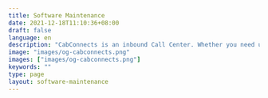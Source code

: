 ```yaml
---
title: Software Maintenance 
date: 2021-12-18T11:10:36+08:00
draft: false
language: en
description: "CabConnects is an inbound Call Center. Whether you need us to handle calls on a 24/7 basis or supplement your team when they are overloaded, we will never miss your incoming call."
image: "images/og-cabconnects.png"
images: ["images/og-cabconnects.png"]
keywords: ""
type: page
layout: software-maintenance
---
```

